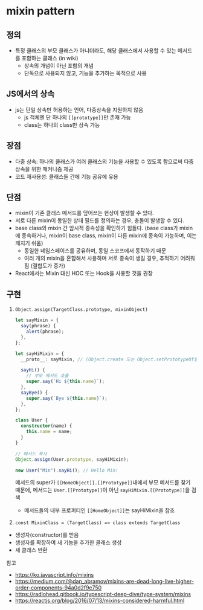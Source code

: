 # mixin pattern

## 정의

- 특정 클래스의 부모 클래스가 아니더라도, 해당 클래스에서 사용할 수 있는 메서드를 포함하는 클래스 (in wiki)
  - 상속의 개념이 아닌 포함의 개념
  - 단독으로 사용되지 않고, 기능을 추가하는 목적으로 사용

## JS에서의 상속

- js는 단일 상속만 허용하는 언어, 다중상속을 지원하지 않음
  - js 객체엔 단 하나의 `[[prototype]]`만 존재 가능
  - class는 하나의 class만 상속 가능

## 장점

- 다중 상속: 하나의 클래스가 여러 클래스의 기능을 사용할 수 있도록 함으로써 다중 상속을 위한 매커니즘 제공
- 코드 재사용성: 클래스들 간에 기능 공유에 유용

## 단점

- mixin이 기존 클래스 메서드를 덮어쓰는 현상이 발생할 수 있다.
- 서로 다른 mixin이 동일한 상태 필드를 정의하는 경우, 충돌이 발생할 수 있다.
- base class와 mixin 간 암시적 종속성을 확인하기 힘들다. (base class가 mixin에 종속하거나, mixin이 base class, mixin이 다른 mixin에 종속이 가능하며, 이는 깨지기 쉬움)
  - 동일한 네임스페이스를 공유하며, 동일 스코프에서 동작하기 때문
  - 여러 개의 mixin을 혼합해서 사용하며 서로 종속이 생길 경우, 추적하기 어려워짐 (결합도가 증가)
- React에서는 Mixin 대신 HOC 또는 Hook을 사용할 것을 권장

## 구현

1. `Object.assign(TargetClass.prototype, mixinObject)`

   ```ts
   let sayMixin = {
     say(phrase) {
       alert(phrase);
     },
   };

   let sayHiMixin = {
     __proto__: sayMixin, // (Object.create 또는 Object.setPrototypeOf를 사용해 프로토타입을 설정 가능)

     sayHi() {
       // 부모 메서드 호출
       super.say(`Hi ${this.name}`);
     },
     sayBye() {
       super.say(`Bye ${this.name}`);
     },
   };

   class User {
     constructor(name) {
       this.name = name;
     }
   }

   // 메서드 복사
   Object.assign(User.prototype, sayHiMixin);

   new User("Min").sayHi(); // Hello Min!
   ```

   메서드의 super가 `[[HomeObject]].[[Prototype]]`내에서 부모 메서드를 찾기 때문에, 메서드는 `User.[[Prototype]]`이 아닌 `sayHiMixin.[[Prototype]]`을 검색

   - 메서드들의 내부 프로퍼티인 `[[HomeObject]]`는 sayHiMixin을 참조

2. `const MixinClass = (TargetClass) => class extends TargetClass`

- 생성자(constructor)를 받음
- 생성자를 확장하여 새 기능을 추가한 클래스 생성
- 새 클래스 반환

참고

- https://ko.javascript.info/mixins
- https://medium.com/@dan_abramov/mixins-are-dead-long-live-higher-order-components-94a0d2f9e750
- https://radlohead.gitbook.io/typescript-deep-dive/type-system/mixins
- https://reactjs.org/blog/2016/07/13/mixins-considered-harmful.html
